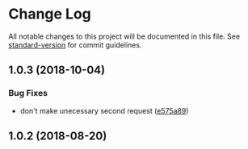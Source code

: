# Change Log

All notable changes to this project will be documented in this file. See [standard-version](https://github.com/conventional-changelog/standard-version) for commit guidelines.

<a name="1.0.3"></a>
## 1.0.3 (2018-10-04)


### Bug Fixes

* don't make unecessary second request ([e575a89](https://github.com/ZengineHQ/zn-frontend-bulk/commit/e575a89))



<a name="1.0.2"></a>
## 1.0.2 (2018-08-20)
